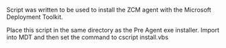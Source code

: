 Script was written to be used to install the ZCM agent with the Microsoft Deployment Toolkit.  

Place this script in the same directory as the Pre Agent exe installer.  Import into MDT and then set the command to cscript install.vbs
